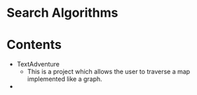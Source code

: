 # Search Algorithms

Contents
=========
+ TextAdventure
	+ This is a project which allows the user to traverse a map implemented like a graph.
+
